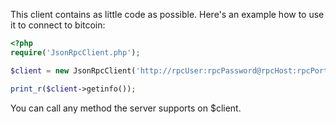 This client contains as little code as possible. Here's an example how to use it to connect to bitcoin:

```php
<?php
require('JsonRpcClient.php');

$client = new JsonRpcClient('http://rpcUser:rpcPassword@rpcHost:rpcPort/');

print_r($client->getinfo());
```

You can call any method the server supports on $client.